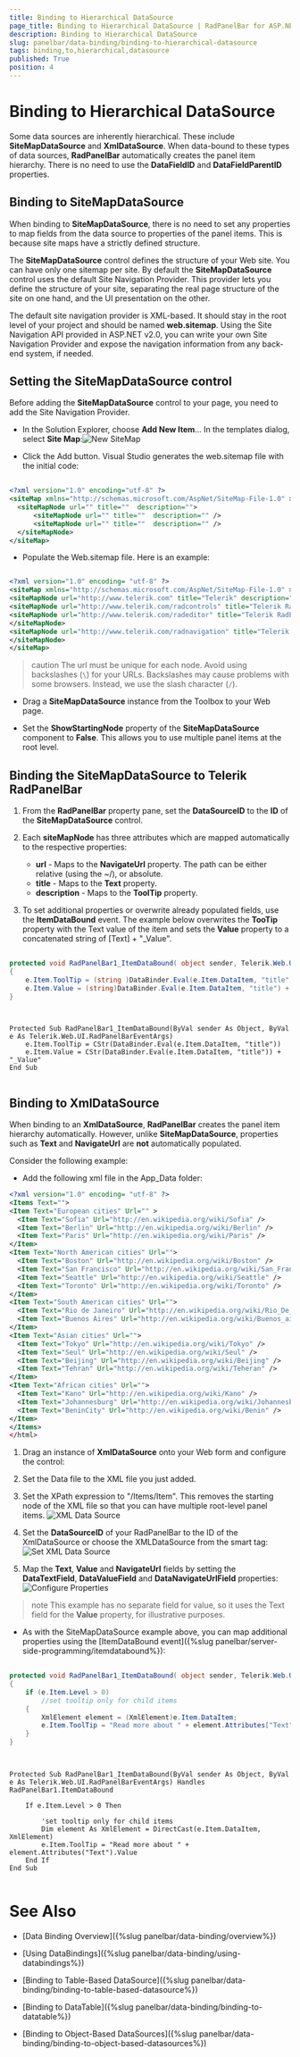```yaml
---
title: Binding to Hierarchical DataSource
page_title: Binding to Hierarchical DataSource | RadPanelBar for ASP.NET AJAX Documentation
description: Binding to Hierarchical DataSource
slug: panelbar/data-binding/binding-to-hierarchical-datasource
tags: binding,to,hierarchical,datasource
published: True
position: 4
---
```


# Binding to Hierarchical DataSource



Some data sources are inherently hierarchical. These include **SiteMapDataSource** and **XmlDataSource**. When data-bound to these types of data sources, **RadPanelBar** automatically creates the panel item hierarchy. There is no need to use the **DataFieldID** and **DataFieldParentID** properties.

## Binding to SiteMapDataSource

When binding to **SiteMapDataSource**, there is no need to set any properties to map fields from the data source to properties of the panel items. This is because site maps have a strictly defined structure.

The **SiteMapDataSource** control defines the structure of your Web site. You can have only one sitemap per site. By default the **SiteMapDataSource** control uses the default Site Navigation Provider. This provider lets you define the structure of your site, separating the real page structure of the site on one hand, and the UI presentation on the other.

The default site navigation provider is XML-based. It should stay in the root level of your project and should be named **web.sitemap**. Using the Site Navigation API provided in ASP.NET v2.0, you can write your own Site Navigation Provider and expose the navigation information from any back-end system, if needed.

## Setting the SiteMapDataSource control

Before adding the **SiteMapDataSource** control to your page, you need to add the Site Navigation Provider.

* In the Solution Explorer, choose **Add New Item**... In the templates dialog, select **Site Map**:![New SiteMap](images/panelbar_newsitemap.png)

* Click the Add button. Visual Studio generates the web.sitemap file with the initial code:

````XML
	    
<?xml version="1.0" encoding="utf-8" ?>
<siteMap xmlns="http://schemas.microsoft.com/AspNet/SiteMap-File-1.0" >
  <siteMapNode url="" title=""  description="">
      <siteMapNode url="" title=""  description="" />
      <siteMapNode url="" title=""  description="" />
  </siteMapNode>
</siteMap> 

````



* Populate the Web.sitemap file. Here is an example:

````XML

<?xml version="1.0" encoding= "utf-8" ?>
<siteMap xmlns="http://schemas.microsoft.com/AspNet/SiteMap-File-1.0" >
<siteMapNode url="http://www.telerik.com" title="Telerik" description="Telerik home page">
<siteMapNode url="http://www.telerik.com/radcontrols" title="Telerik RadControls for ASP.NET" description ="Telerik RadControls for ASP.NET" >
<siteMapNode url="http://www.telerik.com/radeditor" title="Telerik RadEditor" description="Telerik RadEditor control"/>
</siteMapNode>
<siteMapNode url="http://www.telerik.com/radnavigation" title="Telerik RadNavigation controls" description ="Telerik RadNavigation controls" />
</siteMapNode>
</siteMap>  

````

>caution The url must be unique for each node. Avoid using backslashes (`\`) for your URLs. Backslashes may cause problems with some browsers. Instead, we use the slash character (`/`).
>


* Drag a **SiteMapDataSource** instance from the Toolbox to your Web page.

* Set the **ShowStartingNode** property of the **SiteMapDataSource** component to **False**. This allows you to use multiple panel items at the root level.

## Binding the SiteMapDataSource to Telerik RadPanelBar

1. From the **RadPanelBar** property pane, set the **DataSourceID** to the **ID** of the **SiteMapDataSource** control.

2. Each **siteMapNode** has three attributes which are mapped automatically to the respective properties:
	* **url** - Maps to the **NavigateUrl** property. The path can be either relative (using the ~/), or absolute.
	* **title** - Maps to the **Text** property.
	* **description** - Maps to the **ToolTip** property.

3. To set additional properties or overwrite already populated fields, use the **ItemDataBound** event. The example below overwrites the **TooTip** property with the Text value of the item and sets the **Value** property to a concatenated string of [Text] + "_Value". 



````C#
	     
protected void RadPanelBar1_ItemDataBound( object sender, Telerik.Web.UI.RadPanelBarEventArgs e)
{ 
    e.Item.ToolTip = (string )DataBinder.Eval(e.Item.DataItem, "title"); 
    e.Item.Value = (string)DataBinder.Eval(e.Item.DataItem, "title") + "_Value";
}
				
````
````VB.NET
	
Protected Sub RadPanelBar1_ItemDataBound(ByVal sender As Object, ByVal e As Telerik.Web.UI.RadPanelBarEventArgs)
    e.Item.ToolTip = CStr(DataBinder.Eval(e.Item.DataItem, "title"))
    e.Item.Value = CStr(DataBinder.Eval(e.Item.DataItem, "title")) + "_Value"
End Sub
	
````


## Binding to XmlDataSource

When binding to an **XmlDataSource**, **RadPanelBar** creates the panel item hierarchy automatically. However, unlike **SiteMapDataSource**, properties such as **Text** and **NavigateUrl** are **not** automatically populated.

Consider the following example:

* Add the following xml file in the App_Data folder:

````XML
<?xml version="1.0" encoding= "utf-8" ?>
<Items Text="">
<Item Text="European cities" Url="" >
  <Item Text="Sofia" Url="http://en.wikipedia.org/wiki/Sofia" />
  <Item Text="Berlin" Url="http://en.wikipedia.org/wiki/Berlin" />
  <Item Text="Paris" Url="http://en.wikipedia.org/wiki/Paris" />
</Item>
<Item Text="North American cities" Url="">
  <Item Text="Boston" Url="http://en.wikipedia.org/wiki/Boston" />
  <Item Text="San Francisco" Url="http://en.wikipedia.org/wiki/San_Francisco" />
  <Item Text="Seattle" Url="http://en.wikipedia.org/wiki/Seattle" />
  <Item Text="Toronto" Url="http://en.wikipedia.org/wiki/Toronto" />
</Item>
<Item Text="South American cities" Url="">
  <Item Text="Rio de Janeiro" Url="http://en.wikipedia.org/wiki/Rio_De_Janeiro" />
  <Item Text="Buenos Aires" Url="http://en.wikipedia.org/wiki/Buenos_aires" />
</Item>
<Item Text="Asian cities" Url="">
  <Item Text="Tokyo" Url="http://en.wikipedia.org/wiki/Tokyo" />
  <Item Text="Seul" Url="http://en.wikipedia.org/wiki/Seul" />
  <Item Text="Beijing" Url="http://en.wikipedia.org/wiki/Beijing" />
  <Item Text="Tehran" Url="http://en.wikipedia.org/wiki/Teheran" />
</Item>
<Item Text="African cities" Url="">
  <Item Text="Kano" Url="http://en.wikipedia.org/wiki/Kano" />
  <Item Text="Johannesburg" Url="http://en.wikipedia.org/wiki/Johannesburg" />
  <Item Text="BeninCity" Url="http://en.wikipedia.org/wiki/Benin" />
</Item>
</Items> 
</html>
````



1. Drag an instance of **XmlDataSource** onto your Web form and configure the control:

2. Set the Data file to the XML file you just added.

3. Set the XPath expression to "/Items/Item". This removes the starting node of the XML file so that you can have multiple root-level panel items.
	![XML Data Source](images/panelbar_configurexmlsource.png)

4. Set the **DataSourceID** of your RadPanelBar to the ID of the XmlDataSource or choose the XMLDataSource from the smart tag:![Set XML Data Source](images/panelbar_setxmldatasource.gif)

5. Map the **Text**, **Value** and **NavigateUrl** fields by setting the **DataTextField**, **DataValueField** and **DataNavigateUrlField** properties:![Configure Properties](images/panelbar_setxmldatasource1.png)

>note This example has no separate field for value, so it uses the Text field for the **Value** property, for illustrative purposes.
>


* As with the SiteMapDataSource example above, you can map additional properties using the [ItemDataBound event]({%slug panelbar/server-side-programming/itemdatabound%}): 



````C#
	     
protected void RadPanelBar1_ItemDataBound( object sender, Telerik.Web.UI.RadPanelBarEventArgs e)
{  
    if (e.Item.Level > 0)
        //set tooltip only for child items   
    {                 
        XmlElement element = (XmlElement)e.Item.DataItem;     
        e.Item.ToolTip = "Read more about " + element.Attributes["Text"].Value;   
    }
}
				
````
````VB.NET
	
Protected Sub RadPanelBar1_ItemDataBound(ByVal sender As Object, ByVal e As Telerik.Web.UI.RadPanelBarEventArgs) Handles RadPanelBar1.ItemDataBound

    If e.Item.Level > 0 Then

        'set tooltip only for child items       
        Dim element As XmlElement = DirectCast(e.Item.DataItem, XmlElement)
        e.Item.ToolTip = "Read more about " + element.Attributes("Text").Value
    End If
End Sub
	
````


# See Also

 * [Data Binding Overview]({%slug panelbar/data-binding/overview%})

 * [Using DataBindings]({%slug panelbar/data-binding/using-databindings%})

 * [Binding to Table-Based DataSource]({%slug panelbar/data-binding/binding-to-table-based-datasource%})

 * [Binding to DataTable]({%slug panelbar/data-binding/binding-to-datatable%})

 * [Binding to Object-Based DataSources]({%slug panelbar/data-binding/binding-to-object-based-datasources%})
